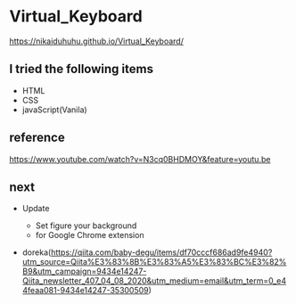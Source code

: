 # Virtual_Keyboard
https://nikaiduhuhu.github.io/Virtual_Keyboard/

## I tried the following items
- HTML
- CSS
- javaScript(Vanila)

## reference
https://www.youtube.com/watch?v=N3cq0BHDMOY&feature=youtu.be

## next

- Update
  - Set figure your background 
  - for Google Chrome extension

- doreka(https://qiita.com/baby-degu/items/df70cccf686ad9fe4940?utm_source=Qiita%E3%83%8B%E3%83%A5%E3%83%BC%E3%82%B9&utm_campaign=9434e14247-Qiita_newsletter_407_04_08_2020&utm_medium=email&utm_term=0_e44feaa081-9434e14247-35300509)
